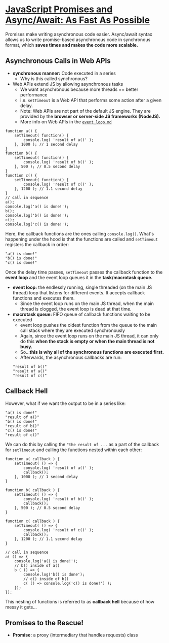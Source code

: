 # [JavaScript Promises and Async/Await: As Fast As Possible](https://itnext.io/javascript-promises-and-async-await-as-fast-as-possible-d7c8c8ff0abc)
Promises make writing asynchronous code easier. Async/await syntax allows us to write promise-based asynchronous code in synchronous format, which __saves times and makes the code more scalable.__

## Asynchronous Calls in Web APIs
* __synchronous manner:__ Code executed in a series
  * Why is this called synchronous?
* Web APIs extend JS by allowing asynchronous tasks
  * We want asynchronous because more threads == better performance
  * i.e. `setTimeout` is a Web API that performs some action after a given delay.
  * Note: Web APIs are not part of the default JS engine. They are provided by the __browser or server-side JS frameworks (NodeJS).__
  * More info on Web APIs in the [`event_loop.md`](./event_loop.md)

```
function a() {
	setTimeout( function() {
        console.log( 'result of a()' );
    }, 1000 ); // 1 second delay
}
function b() {
	setTimeout( function() {
        console.log( 'result of b()' );
    }, 500 ); // 0.5 second delay
}
function c() {
	setTimeout( function() {
        console.log( 'result of c()' );
    }, 1200 ); // 1.1 second delay
}
// call in sequence
a();
console.log('a() is done!');
b();
console.log('b() is done!');
c();
console.log('c() is done!');
```

Here, the callback functions are the ones calling `console.log()`. What's happening under the hood is that the functions are called and `setTimeout` registers the callback in order:
```
"a() is done!"
"b() is done!"
"c() is done!"
```
Once the delay time passes, `setTimeout` passes the callback function to the __event loop__ and the event loop queues it in the __task/macrotask queue.__
* __event loop:__ the endlessly running, single threaded (on the main JS thread) loop that listens for different events. It accepts callback functions and executes them.
  * Since the event loop runs on the main JS thread, when the main thread is clogged, the event loop is dead at that time.
* __macrotask queue:__ FIFO queue of callback functions waiting to be executed
  * event loop pushes the oldest function from the queue to the main call stack where they are executed synchronously
  * Again, since the event loop runs on the main JS thread, it can only do this __when the stack is empty or when the main thread is not busy.__
  * So...__this is why all of the synchronous functions are executed first.__
  * Afterwards, the asynchronous callbacks are run:
  ```
  "result of b()"
  "result of a()"
  "result of c()"
  ```

## Callback Hell
However, what if we want the output to be in a series like:
```
"a() is done!"
"result of a()"
"b() is done!"
"result of b()"
"c() is done!"
"result of c()"
```
We can do this by calling the `"the result of ...` as a part of the callback for `setTimeout` and calling the functions nested within each other:
```
function a( callback ) {
	setTimeout( () => {
        console.log( 'result of a()' );
        callback();
    }, 1000 ); // 1 second delay
}

function b( callback ) {
	setTimeout( () => {
        console.log( 'result of b()' );
        callback();
    }, 500 ); // 0.5 second delay
}

function c( callback ) {
	setTimeout( () => {
        console.log( 'result of c()' );
        callback();
    }, 1200 ); // 1.1 second delay
}

// call in sequence
a( () => {
    console.log('a() is done!');
    // b() inside of a()
    b ( () => {
        console.log('b() is done');
        // c() inside of b()
        c( () => console.log('c() is done!') );
    });
});
```
This nesting of functions is referred to as __callback hell__ because of how messy it gets...

## Promises to the Rescue!
* __Promise:__ a proxy (intermediary that handles requests) class
